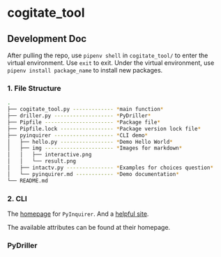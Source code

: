 # cogitate_tool

## Development Doc

After pulling the repo, use `pipenv shell` in `cogitate_tool/` to enter the virtual
environment. Use `exit` to exit. Under the virtual environment, use
`pipenv install package_name` to install new packages.

### 1. File Structure

```bash
.
├── cogitate_tool.py ------------- *main function*
├── driller.py ------------------- *PyDriller*
├── Pipfile ---------------------- *Package file*
├── Pipfile.lock ----------------- *Package version lock file*
├── pyinquirer ------------------- *CLI demo*
│   ├── hello.py ----------------- *Demo Hello World*
│   ├── img ---------------------- *Images for markdown*
│   │   ├── interactive.png
│   │   └── result.png
│   ├── intactv.py --------------- *Examples for choices question*
│   └── pyinquirer.md ------------ *Demo documentation*
└── README.md
```

### 2. CLI

The [homepage](https://github.com/CITGuru/PyInquirer) for `PyInquirer`. And a
[helpful site](https://codeburst.io/building-beautiful-command-line-interfaces-with-python-26c7e1bb54df).

The available attributes can be found at their homepage.

### PyDriller
